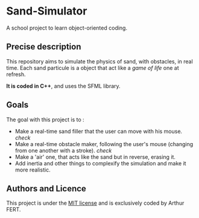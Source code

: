 # Sand-Simulator

A school project to learn object-oriented coding.

## Precise description

This repository aims to simulate the physics of sand, with obstacles, in real time. Each sand particule is a object that act like a *game of life* one at refresh.

**It is coded in C++**, and uses the SFML library.

## Goals

The goal with this project is to :

- Make a real-time sand filler that the user can move with his mouse. *check*
- Make a real-time obstacle maker, following the user's mouse (changing from one another with a stroke). *check*
- Make a 'air' one, that acts like the sand but in reverse, erasing it.
- Add inertia and other things to complexify the simulation and make it more realistic.

## Authors and Licence

This project is under the [MIT license](./LICENSE) and is exclusively coded by Arthur FERT.
